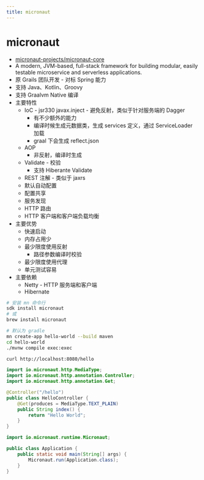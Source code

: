 ```yaml
---
title: micronaut
---
```


# micronaut

- [micronaut-projects/micronaut-core](https://github.com/micronaut-projects/micronaut-core)
- A modern, JVM-based, full-stack framework for building modular, easily testable microservice and serverless applications.
- 原 Grails 团队开发 - 对标 Spring 能力
- 支持 Java、Kotlin、Groovy
- 支持 Graalvm Native 编译
- 主要特性
  - IoC - jsr330 javax.inject - 避免反射，类似于针对服务端的 Dagger
    - 有不少额外的能力
    - 编译时候生成元数据类，生成 services 定义，通过 ServiceLoader 加载
    - graal 下会生成 reflect.json
  - AOP
    - 非反射，编译时生成
  - Validate - 校验
    - 支持 Hiberante Validate
  - REST 注解 - 类似于 jaxrs
  - 默认自动配置
  - 配置共享
  - 服务发现
  - HTTP 路由
  - HTTP 客户端和客户端负载均衡
- 主要优势
  - 快速启动
  - 内存占用少
  - 最少限度使用反射
    - 路径参数编译时校验
  - 最少限度使用代理
  - 单元测试容易
- 主要依赖
  - Netty - HTTP 服务端和客户端
  - Hibernate

```bash
# 安装 mn 命令行
sdk install micronaut
# 或
brew install micronaut

# 默认为 gradle
mn create-app hello-world --build maven
cd hello-world
./mvnw compile exec:exec

curl http://localhost:8080/hello
```

```java
import io.micronaut.http.MediaType;
import io.micronaut.http.annotation.Controller;
import io.micronaut.http.annotation.Get;

@Controller("/hello")
public class HelloController {
    @Get(produces = MediaType.TEXT_PLAIN)
    public String index() {
        return "Hello World";
    }
}
```

```java
import io.micronaut.runtime.Micronaut;

public class Application {
    public static void main(String[] args) {
        Micronaut.run(Application.class);
    }
}
```
